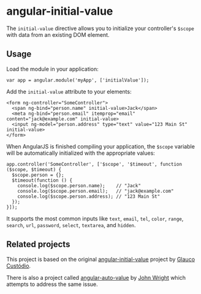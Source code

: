 angular-initial-value
=====================

The `initial-value` directive allows you to initialize your controller's `$scope` with data from an existing DOM element.

Usage
-----

Load the module in your application:

    var app = angular.module('myApp', ['initialValue']);

Add the `initial-value` attribute to your elements:

    <form ng-controller="SomeController">
      <span ng-bind="person.name" initial-value>Jack</span>
      <meta ng-bind="person.email" itemprop="email" content="jack@example.com" initial-value>
      <input ng-model="person.address" type="text" value="123 Main St" initial-value>
    </form>
    
When AngularJS is finished compiling your application, the `$scope` variable will be automatically initialized with the appropriate values:

    app.controller('SomeController', ['$scope', '$timeout', function ($scope, $timeout) {
      $scope.person = {};
      $timeout(function () {
        console.log($scope.person.name);    // "Jack"
        console.log($scope.person.email);   // "jack@example.com"
        console.log($scope.person.address); // "123 Main St"
      });
    }]);

It supports the most common inputs like `text`, `email`, `tel`, `color`, `range`, `search`, `url`, `password`, `select`, `textarea`, and `hidden`.

Related projects
----------------

This project is based on the original [angular-initial-value](https://github.com/glaucocustodio/angular-initial-value) project by [Glauco Custódio](https://github.com/glaucocustodio).

There is also a project called [angular-auto-value](https://github.com/johngeorgewright/angular-auto-value) by [John Wright](https://github.com/johngeorgewright) which attempts to address the same issue.
